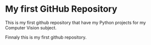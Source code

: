 # My first GitHub Repository

This is my first github repository that have my Python projects for my Computer Vision subject.

Finnaly this is my first github repository.
